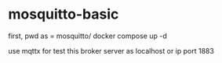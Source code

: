 # mosquitto-basic
first, pwd as = mosquitto/
docker compose up -d

use mqttx for test this broker server as localhost or ip port 1883